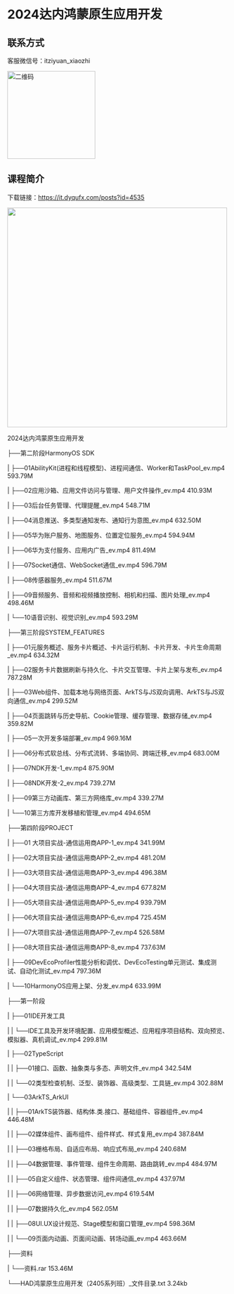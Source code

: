 # 2024达内鸿蒙原生应用开发

## 联系方式

客服微信号：itziyuan_xiaozhi

<img src="https://ziyuanyun.oss-cn-guangzhou.aliyuncs.com/common/20240614073449/666b82192834a.jpg" width="200" height="200" alt="二维码">

## 课程简介

下载链接：https://it.dyqufx.com/posts?id=4535

<img src="https://ziyuanyun.oss-cn-guangzhou.aliyuncs.com/yun/20241026073014/671c2a06060fb.jpg" width="500" alt="">

  

 

 2024达内鸿蒙原生应用开发

 ├──第二阶段HarmonyOS SDK

 | ├──01AbilityKit(进程和线程模型)、进程间通信、Worker和TaskPool_ev.mp4 593.79M

 | ├──02应用沙箱、应用文件访问与管理、用户文件操作_ev.mp4 410.93M

 | ├──03后台任务管理、代理提醒_ev.mp4 548.71M

 | ├──04消息推送、多类型通知发布、通知行为意图_ev.mp4 632.50M

 | ├──05华为账户服务、地图服务、位置定位服务_ev.mp4 594.94M

 | ├──06华为支付服务、应用内广告_ev.mp4 811.49M

 | ├──07Socket通信、WebSocket通信_ev.mp4 596.79M

 | ├──08传感器服务_ev.mp4 511.67M

 | ├──09音频服务、音频和视频播放控制、相机和扫描、图片处理_ev.mp4 498.46M

 | └──10语音识别、视觉识别_ev.mp4 593.29M

 ├──第三阶段SYSTEM_FEATURES

 | ├──01元服务概述、服务卡片概述、卡片运行机制、卡片开发、卡片生命周期_ev.mp4 634.32M

 | ├──02服务卡片数据刷新与持久化、卡片交互管理、卡片上架与发布_ev.mp4 787.28M

 | ├──03Web组件、加载本地与网络页面、ArkTS与JS双向调用、ArkTS与JS双向通信_ev.mp4 299.52M

 | ├──04页面跳转与历史导航、Cookie管理、缓存管理、数据存储_ev.mp4 359.82M

 | ├──05一次开发多端部署_ev.mp4 969.16M

 | ├──06分布式软总线、分布式流转、多端协同、跨端迁移_ev.mp4 683.00M

 | ├──07NDK开发-1_ev.mp4 875.90M

 | ├──08NDK开发-2_ev.mp4 739.27M

 | ├──09第三方动画库、第三方网络库_ev.mp4 339.27M

 | └──10第三方库开发移植和管理_ev.mp4 494.65M

 ├──第四阶段PROJECT

 | ├──01 大项目实战-通信运用商APP-1_ev.mp4 341.99M

 | ├──02大项目实战-通信运用商APP-2_ev.mp4 481.20M

 | ├──03大项目实战-通信运用商APP-3_ev.mp4 496.38M

 | ├──04大项目实战-通信运用商APP-4_ev.mp4 677.82M

 | ├──05大项目实战-通信运用商APP-5_ev.mp4 939.79M

 | ├──06大项目实战-通信运用商APP-6_ev.mp4 725.45M

 | ├──07大项目实战-通信运用商APP-7_ev.mp4 526.58M

 | ├──08大项目实战-通信运用商APP-8_ev.mp4 737.63M

 | ├──09DevEcoProfiler性能分析和调优、DevEcoTesting单元测试、集成测试、自动化测试_ev.mp4 797.36M

 | └──10HarmonyOS应用上架、分发_ev.mp4 633.99M

 ├──第一阶段

 | ├──01IDE开发工具

 | | └──IDE工具及开发环境配置、应用模型概述、应用程序项目结构、双向预览、模拟器、真机调试_ev.mp4 299.81M

 | ├──02TypeScript

 | | ├──01接口、函数、抽象类与多态、声明文件_ev.mp4 342.54M

 | | └──02类型检查机制、泛型、装饰器、高级类型、工具链_ev.mp4 302.88M

 | └──03ArkTS_ArkUI

 | | ├──01ArkTS装饰器、结构体.类.接口、基础组件、容器组件_ev.mp4 446.48M

 | | ├──02媒体组件、画布组件、组件样式、样式复用_ev.mp4 387.84M

 | | ├──03栅格布局、自适应布局、响应式布局_ev.mp4 240.68M

 | | ├──04数据管理、事件管理、组件生命周期、路由跳转_ev.mp4 484.97M

 | | ├──05自定义组件、状态管理、组件间通信_ev.mp4 437.97M

 | | ├──06网络管理、异步数据访问_ev.mp4 619.54M

 | | ├──07数据持久化_ev.mp4 562.05M

 | | ├──08UI.UX设计规范、Stage模型和窗口管理_ev.mp4 598.36M

 | | └──09页面内动画、页面间动画、转场动画_ev.mp4 463.66M

 ├──资料

 | └──资料.rar 153.46M

 └──HAD鸿蒙原生应用开发（2405系列班）_文件目录.txt 3.24kb

  